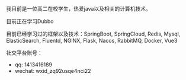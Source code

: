 我目前是一位高二在校学生，热爱java以及相关的计算机技术。

目前正在学习Dubbo

目前已经学习过的框架以及技术：SpringBoot, SpringCloud, Redis, Mysql, ElasticSearch, Fluentd, NGINX, Flask, Nacos, RabbitMQ, Docker, Vue3

社交平台账号：
- qq: 1413416189
- wechat: wxid_zq92usqe4nci22
